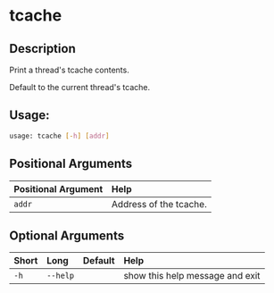 



# tcache

## Description


Print a thread's tcache contents.

Default to the current thread's tcache.
## Usage:


```bash
usage: tcache [-h] [addr]

```
## Positional Arguments

|Positional Argument|Help|
| :--- | :--- |
|`addr`|Address of the tcache.|

## Optional Arguments

|Short|Long|Default|Help|
| :--- | :--- | :--- | :--- |
|`-h`|`--help`||show this help message and exit|
